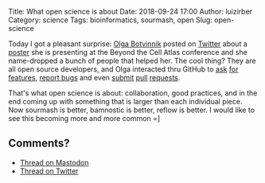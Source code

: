 Title: What open science is about
Date: 2018-09-24 17:00
Author: luizirber
Category: science
Tags: bioinformatics, sourmash, open
Slug: open-science

Today I got a pleasant surprise: [Olga Botvinnik][0] posted on [Twitter][1]
about a [poster][2] she is presenting at the Beyond the Cell Atlas conference
and she name-dropped a bunch of people that helped her. The cool thing? They
are all open source developers, and Olga interacted thru GitHub to [ask][3] [for][5] [features][6],
[report bugs][4] and even [submit][7] [pull][9] [requests][10].

That's what open science is about: collaboration, good practices, and in the end coming up
with something that is larger than each individual piece. Now sourmash is better,
bamnostic is better, reflow is better. I would like to see this becoming more and
more common =]

[0]: http://www.olgabotvinnik.com/
[1]: https://twitter.com/olgabot/status/1044292704513839104
[2]: https://github.com/czbiohub/kmer-hashing/blob/olgabot/search-compare-ignore-abundance/figures/presentations/2018-09-24_beyond_the_cell_atlas_poster/2018-09-24_Beyond_the_Cell_Atlas.pdf
[3]: https://github.com/dib-lab/sourmash/pull/543
[4]: https://github.com/betteridiot/bamnostic/issues/20
[5]: https://github.com/dib-lab/sourmash/issues/545 
[6]: https://github.com/betteridiot/bamnostic/issues/15
[7]: https://github.com/dib-lab/sourmash/pull/543
[9]: https://github.com/dib-lab/sourmash/pull/539
[10]: https://github.com/dib-lab/sourmash/pull/529

## Comments?

- [Thread on Mastodon][100]
- [Thread on Twitter][101]

[100]: https://social.lasanha.org/@luizirber/100783375923088450
[101]: https://twitter.com/luizirber/status/1044369382233665536
